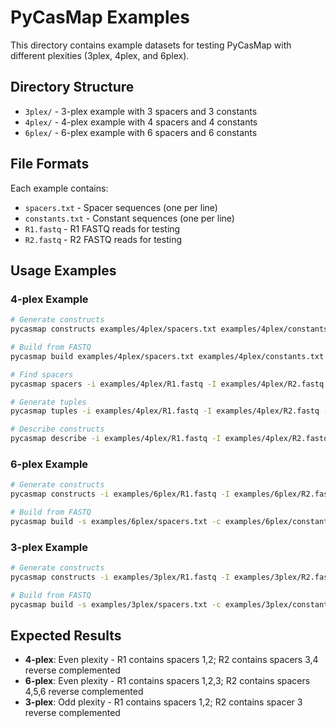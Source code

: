 # PyCasMap Examples

This directory contains example datasets for testing PyCasMap with different plexities (3plex, 4plex, and 6plex).

## Directory Structure

- `3plex/` - 3-plex example with 3 spacers and 3 constants
- `4plex/` - 4-plex example with 4 spacers and 4 constants  
- `6plex/` - 6-plex example with 6 spacers and 6 constants

## File Formats

Each example contains:
- `spacers.txt` - Spacer sequences (one per line)
- `constants.txt` - Constant sequences (one per line)
- `R1.fastq` - R1 FASTQ reads for testing
- `R2.fastq` - R2 FASTQ reads for testing

## Usage Examples

### 4-plex Example
```bash
# Generate constructs
pycasmap constructs examples/4plex/spacers.txt examples/4plex/constants.txt

# Build from FASTQ
pycasmap build examples/4plex/spacers.txt examples/4plex/constants.txt

# Find spacers
pycasmap spacers -i examples/4plex/R1.fastq -I examples/4plex/R2.fastq -s examples/4plex/spacers.txt

# Generate tuples
pycasmap tuples -i examples/4plex/R1.fastq -I examples/4plex/R2.fastq -s examples/4plex/spacers.txt

# Describe constructs
pycasmap describe -i examples/4plex/R1.fastq -I examples/4plex/R2.fastq -s examples/4plex/spacers.txt -c examples/4plex/constants.txt
```

### 6-plex Example
```bash
# Generate constructs
pycasmap constructs -i examples/6plex/R1.fastq -I examples/6plex/R2.fastq -s examples/6plex/spacers.txt -c examples/6plex/constants.txt

# Build from FASTQ
pycasmap build -s examples/6plex/spacers.txt -c examples/6plex/constants.txt
```

### 3-plex Example
```bash
# Generate constructs
pycasmap constructs -i examples/3plex/R1.fastq -I examples/3plex/R2.fastq -s examples/3plex/spacers.txt -c examples/3plex/constants.txt

# Build from FASTQ
pycasmap build -s examples/3plex/spacers.txt -c examples/3plex/constants.txt
```

## Expected Results

- **4-plex**: Even plexity - R1 contains spacers 1,2; R2 contains spacers 3,4 reverse complemented
- **6-plex**: Even plexity - R1 contains spacers 1,2,3; R2 contains spacers 4,5,6 reverse complemented  
- **3-plex**: Odd plexity - R1 contains spacers 1,2; R2 contains spacer 3 reverse complemented 
